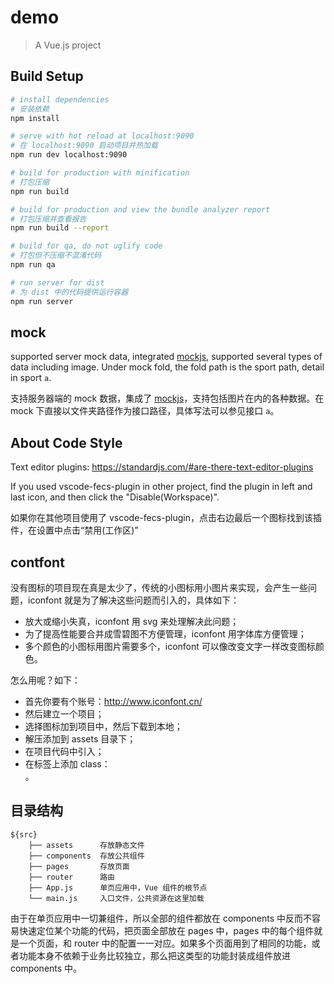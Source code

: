# demo

> A Vue.js project

## Build Setup

``` bash
# install dependencies
# 安装依赖
npm install

# serve with hot reload at localhost:9090
# 在 localhost:9090 启动项目并热加载
npm run dev localhost:9090

# build for production with minification
# 打包压缩
npm run build

# build for production and view the bundle analyzer report
# 打包压缩并查看报告
npm run build --report

# build for qa, do not uglify code
# 打包但不压缩不混淆代码
npm run qa

# run server for dist
# 为 dist 中的代码提供运行容器
npm run server
```

## mock

supported server mock data, integrated [mockjs](http://mockjs.com/examples.html), supported several types of data including image. Under mock fold, the fold path is the sport path, detail in sport `a`.

支持服务器端的 mock 数据，集成了 [mockjs](http://mockjs.com/examples.html)，支持包括图片在内的各种数据。在 mock 下直接以文件夹路径作为接口路径，具体写法可以参见接口 `a`。

## About Code Style

Text editor plugins: https://standardjs.com/#are-there-text-editor-plugins

If you used vscode-fecs-plugin in other project, find the plugin in left and last icon, and then click the "Disable(Workspace)".

如果你在其他项目使用了 vscode-fecs-plugin，点击右边最后一个图标找到该插件，在设置中点击“禁用(工作区)”

## contfont

没有图标的项目现在真是太少了，传统的小图标用小图片来实现，会产生一些问题，iconfont 就是为了解决这些问题而引入的，具体如下：

- 放大或缩小失真，iconfont 用 svg 来处理解决此问题；
- 为了提高性能要合并成雪碧图不方便管理，iconfont 用字体库方便管理；
- 多个颜色的小图标用图片需要多个，iconfont 可以像改变文字一样改变图标颜色。

怎么用呢？如下：

- 首先你要有个账号：http://www.iconfont.cn/
- 然后建立一个项目；
- 选择图标加到项目中，然后下载到本地；
- 解压添加到 assets 目录下；
- 在项目代码中引入；
- 在标签上添加 class：<div class="iconfont icon-item-right">。

## 目录结构

    ${src}
        ├── assets      存放静态文件
        ├── components  存放公共组件 
        ├── pages       存放页面
        ├── router      路由
        ├── App.js      单页应用中，Vue 组件的根节点
        └── main.js     入口文件，公共资源在这里加载

由于在单页应用中一切兼组件，所以全部的组件都放在 components 中反而不容易快速定位某个功能的代码，把页面全部放在 pages 中，pages 中的每个组件就是一个页面，和 router 中的配置一一对应。如果多个页面用到了相同的功能，或者功能本身不依赖于业务比较独立，那么把这类型的功能封装成组件放进 components 中。
